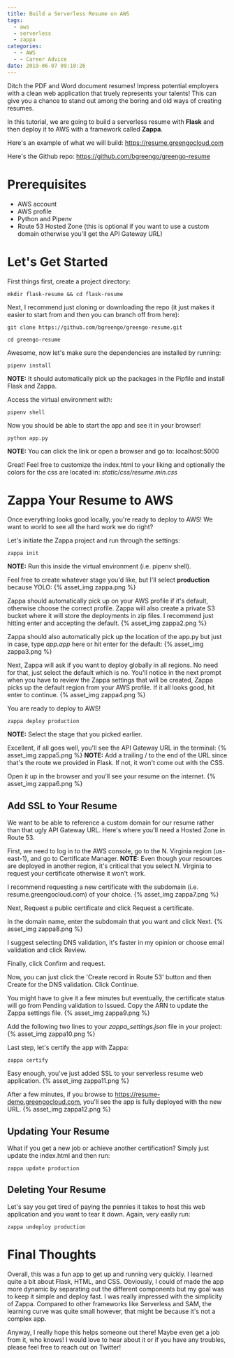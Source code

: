 ```yaml
---
title: Build a Serverless Resume on AWS
tags:
  - aws
  - serverless
  - zappa
categories:
  - - AWS
  - - Career Advice
date: 2019-06-07 09:10:26
---
```


Ditch the PDF and Word document resumes! Impress potential employers with a clean web application that truely represents your talents! This can give you a chance to stand out among the boring and old ways of creating resumes.

In this tutorial, we are going to build a serverless resume with **Flask** and then deploy it to AWS with a framework called **Zappa**.

Here's an example of what we will build: https://resume.greengocloud.com

Here's the Github repo: https://github.com/bgreengo/greengo-resume

# Prerequisites
- AWS account
- AWS profile
- Python and Pipenv
- Route 53 Hosted Zone (this is optional if you want to use a custom domain otherwise you'll get the API Gateway URL)

# Let's Get Started

First things first, create a project directory:
```
mkdir flask-resume && cd flask-resume
```

Next, I recommend just cloning or downloading the repo (it just makes it easier to start from and then you can branch off from here):
```
git clone https://github.com/bgreengo/greengo-resume.git
```

```
cd greengo-resume
```

Awesome, now let's make sure the dependencies are installed by running:
```
pipenv install
```
**NOTE:** It should automatically pick up the packages in the Pipfile and install Flask and Zappa.

Access the virtual environment with:
```
pipenv shell
```

Now you should be able to start the app and see it in your browser!
```
python app.py
```
**NOTE:** You can click the link or open a browser and go to: localhost:5000

Great! Feel free to customize the index.html to your liking and optionally the colors for the css are located in: *static/css/resume.min.css*

# Zappa Your Resume to AWS

Once everything looks good locally, you're ready to deploy to AWS! We want to world to see all the hard work we do right?

Let's initiate the Zappa project and run through the settings:
```
zappa init
```
**NOTE:** Run this inside the virtual environment (i.e. pipenv shell).

Feel free to create whatever stage you'd like, but I'll select **production** because YOLO:
{% asset_img zappa.png %}

Zappa should automatically pick up on your AWS profile if it's default, otherwise choose the correct profile. Zappa will also create a private S3 bucket where it will store the deployments in zip files. I recommend just hitting enter and accepting the default.
{% asset_img zappa2.png %}

Zappa should also automatically pick up the location of the app.py but just in case, type *app.app* here or hit enter for the default:
{% asset_img zappa3.png %}

Next, Zappa will ask if you want to deploy globally in all regions. No need for that, just select the default which is no. You'll notice in the next prompt when you have to review the Zappa settings that will be created, Zappa picks up the default region from your AWS profile. If it all looks good, hit enter to continue.
{% asset_img zappa4.png %}

You are ready to deploy to AWS!
```
zappa deploy production
```
**NOTE:** Select the stage that you picked earlier.

Excellent, if all goes well, you'll see the API Gateway URL in the terminal:
{% asset_img zappa5.png %}
**NOTE:** Add a trailing / to the end of the URL since that's the route we provided in Flask. If not, it won't come out with the CSS.

Open it up in the browser and you'll see your resume on the internet.
{% asset_img zappa6.png %}

## Add SSL to Your Resume

We want to be able to reference a custom domain for our resume rather than that ugly API Gateway URL. Here's where you'll need a Hosted Zone in Route 53. 

First, we need to log in to the AWS console, go to the N. Virginia region (us-east-1), and go to Certificate Manager.
**NOTE:** Even though your resources are deployed in another region, it's critical that you select N. Virginia to request your certificate otherwise it won't work.

I recommend requesting a new certificate with the subdomain (i.e. resume.greengocloud.com) of your choice.
{% asset_img zappa7.png %}

Next, Request a public certificate and click Request a certificate.

In the domain name, enter the subdomain that you want and click Next.
{% asset_img zappa8.png %}

I suggest selecting DNS validation, it's faster in my opinion or choose email validation and click Review.

Finally, click Confirm and request. 

Now, you can just click the 'Create record in Route 53' button and then Create for the DNS validation. Click Continue.

You might have to give it a few minutes but eventually, the certificate status will go from Pending validation to Issued. Copy the ARN to update the Zappa settings file.
{% asset_img zappa9.png %}

Add the following two lines to your *zappa_settings.json* file in your project:
{% asset_img zappa10.png %}

Last step, let's certify the app with Zappa:
```
zappa certify
```
Easy enough, you've just added SSL to your serverless resume web application.
{% asset_img zappa11.png %}

After a few minutes, if you browse to https://resume-demo.greengocloud.com, you'll see the app is fully deployed with the new URL.
{% asset_img zappa12.png %}

## Updating Your Resume
What if you get a new job or achieve another certification? Simply just update the index.html and then run:
```
zappa update production
```

## Deleting Your Resume
Let's say you get tired of paying the pennies it takes to host this web application and you want to tear it down. Again, very easily run:
```
zappa undeploy production
```

# Final Thoughts
Overall, this was a fun app to get up and running very quickly. I learned quite a bit about Flask, HTML, and CSS. Obviously, I could of made the app more dynamic by separating out the different components but my goal was to keep it simple and deploy fast. I was really impressed with the simplicity of Zappa. Compared to other frameworks like Serverless and SAM, the learning curve was quite small however, that might be because it's not a complex app.

Anyway, I really hope this helps someone out there! Maybe even get a job from it, who knows! I would love to hear about it or if you have any troubles, please feel free to reach out on Twitter!
